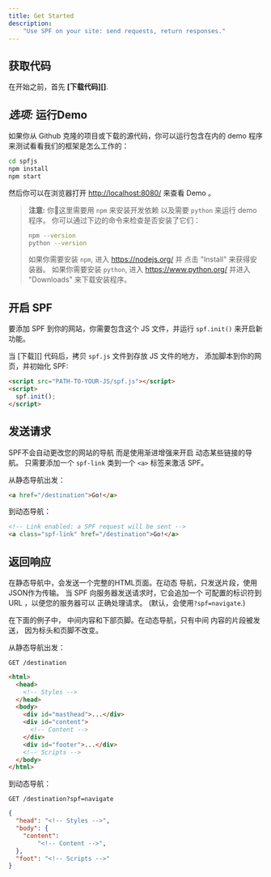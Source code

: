 ```yaml
---
title: Get Started
description:
    "Use SPF on your site: send requests, return responses."
---
```



## 获取代码

在开始之前，首先 **[下载代码][]**.


## _选项:_ 运行Demo

如果你从 Github 克隆的项目或下载的源代码，你可以运行包含在内的 demo 程序来测试看看我们的框架是怎么工作的：

```sh
cd spfjs
npm install
npm start
```

然后你可以在浏览器打开 <http://localhost:8080/> 来查看 Demo 。
> **注意:** 你这里需要用 `npm` 来安装开发依赖
> 以及需要 `python` 来运行 demo 程序。
> 你可以通过下边的命令来检查是否安装了它们：
>
> ```sh
> npm --version
> python --version
> ```
>
> 如果你需要安装 `npm`, 进入 <https://nodejs.org/> 并
> 点击 "Install" 来获得安装器。 如果你需要安装
> `python`, 进入 <https://www.python.org/> 并进入
> "Downloads" 来下载安装程序。


## 开启 SPF

要添加 SPF 到你的网站，你需要包含这个 JS 文件，并运行
`spf.init()` 来开启新功能。

当 [下载][] 代码后，拷贝 `spf.js` 文件到存放 JS 文件的地方，
添加脚本到你的网页，并初始化 SPF:

```html
<script src="PATH-TO-YOUR-JS/spf.js"></script>
<script>
  spf.init();
</script>
```


## 发送请求

SPF不会自动更改您的网站的导航 而是使用渐进增强来开启
动态某些链接的导航。 只需要添加一个 `spf-link` 类到一个
`<a>` 标签来激活 SPF。

从静态导航出发：

```html
<a href="/destination">Go!</a>
```

到动态导航：
```html
<!-- Link enabled: a SPF request will be sent -->
<a class="spf-link" href="/destination">Go!</a>
```


## 返回响应

在静态导航中，会发送一个完整的HTML页面。在动态
导航，只发送片段，使用JSON作为传输。
当 SPF 向服务器发送请求时，它会追加一个
可配置的标识符到 URL ，以便您的服务器可以
正确处理请求。 (默认，会使用`?spf=navigate`.)

在下面的例子中， 中间内容和下部页脚。在动态导航，只有中间
内容的片段被发送， 因为标头和页脚不改变。

从静态导航出发：

`GET /destination`

```html
<html>
  <head>
    <!-- Styles -->
  </head>
  <body>
    <div id="masthead">...</div>
    <div id="content">
      <!-- Content -->
    </div>
    <div id="footer">...</div>
    <!-- Scripts -->
  </body>
</html>
```

到动态导航：

`GET /destination?spf=navigate`

```json
{
  "head": "<!-- Styles -->",
  "body": {
    "content":
        "<!-- Content -->",
  },
  "foot": "<!-- Scripts -->"
}
```



[download the code]: ../download.md
[downloading]: ../download.md
